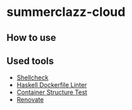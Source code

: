 # summerclazz-cloud

## How to use



## Used tools

- [Shellcheck](https://github.com/koalaman/shellcheck)
- [Haskell Dockerfile Linter](https://github.com/hadolint/hadolint)
- [Container Structure Test](https://github.com/GoogleContainerTools/container-structure-test)
- [Renovate](https://github.com/renovatebot/renovate)